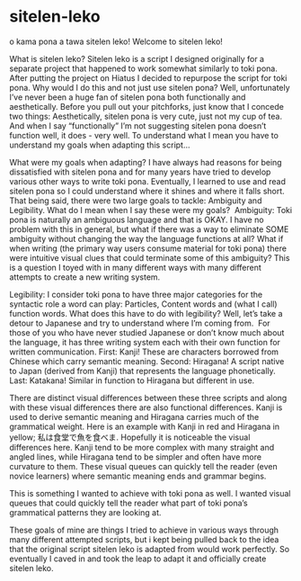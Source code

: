 # sitelen-leko
o kama pona a tawa sitelen leko!
Welcome to sitelen leko!

What is sitelen leko?
Sitelen leko is a script I designed originally for a separate project that happened to work somewhat similarly to toki pona. After putting the project on Hiatus I decided to repurpose the script for toki pona. Why would I do this and not just use sitelen pona? Well, unfortunately I’ve never been a huge fan of sitelen pona both functionally and aesthetically. Before you pull out your pitchforks, just know that I concede two things: Aesthetically, sitelen pona is very cute, just not my cup of tea. And when I say “functionally” I’m not suggesting sitelen pona doesn’t function well, it does - very well. To understand what I mean you have to understand my goals when adapting this script…

What were my goals when adapting?
I have always had reasons for being dissatisfied with sitelen pona and for many years have tried to develop various other ways to write toki pona. Eventually, I learned to use and read sitelen pona so I could understand where it shines and where it falls short. That being said, there were two large goals to tackle: Ambiguity and Legibility. What do I mean when I say these were my goals?  Ambiguity:
Toki pona is naturally an ambiguous language and that is OKAY. I have no problem with this in general, but what if there was a way to eliminate SOME ambiguity without changing the way the language functions at all? What if when writing (the primary way users consume material for toki pona) there were intuitive visual clues that could terminate some of this ambiguity? This is a question I toyed with in many different ways with many different attempts to create a new writing system.

Legibility:
I consider toki pona to have three major categories for the syntactic role a word can play: Particles, Content words and (what I call) function words. What does this have to do with legibility? Well, let’s take a detour to Japanese and try to understand where I’m coming from.  For those of you who have never studied Japanese or don’t know much about the language, it has three writing system each with their own function for written communication. 
First: Kanji! These are characters borrowed from Chinese which carry semantic meaning.
Second: Hiragana! A script native to Japan (derived from Kanji) that represents the language phonetically.
Last: Katakana! Similar in function to Hiragana but different in use.

There are distinct visual differences between these three scripts and along with these visual differences there are also functional differences. Kanji is used to derive semantic meaning and Hiragana carries much of the grammatical weight. Here is an example with Kanji in red and Hiragana in yellow; 私は食堂で魚を食べま. Hopefully it is noticeable the visual differences here. Kanji tend to be more complex with many straight and angled lines, while Hiragana tend to be simpler and often have more curvature to them. These visual queues can quickly tell the reader (even novice learners) where semantic meaning ends and grammar begins.

This is something I wanted to achieve with toki pona as well. I wanted visual queues that could quickly tell the reader what part of toki pona’s grammatical patterns they are looking at. 

These goals of mine are things I tried to achieve in various ways through many different attempted scripts, but i kept being pulled back to the idea that the original script sitelen leko is adapted from would work perfectly. So eventually I caved in and took the leap to adapt it and officially create sitelen leko.


